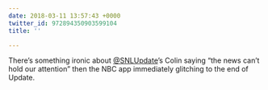 ```yaml
---
date: 2018-03-11 13:57:43 +0000
twitter_id: 972894350903599104
title: ''

---
```

There’s something ironic about [@SNLUpdate](https://twitter.com/SNLUpdate)’s Colin saying “the news can’t hold our attention” then the NBC app immediately glitching to the end of Update.
